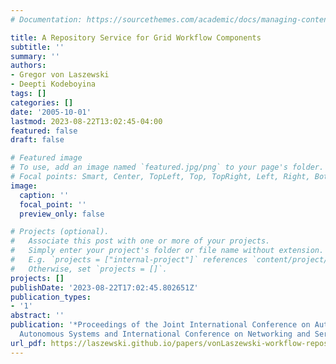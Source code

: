 ```yaml
---
# Documentation: https://sourcethemes.com/academic/docs/managing-content/

title: A Repository Service for Grid Workflow Components
subtitle: ''
summary: ''
authors:
- Gregor von Laszewski
- Deepti Kodeboyina
tags: []
categories: []
date: '2005-10-01'
lastmod: 2023-08-22T13:02:45-04:00
featured: false
draft: false

# Featured image
# To use, add an image named `featured.jpg/png` to your page's folder.
# Focal points: Smart, Center, TopLeft, Top, TopRight, Left, Right, BottomLeft, Bottom, BottomRight.
image:
  caption: ''
  focal_point: ''
  preview_only: false

# Projects (optional).
#   Associate this post with one or more of your projects.
#   Simply enter your project's folder or file name without extension.
#   E.g. `projects = ["internal-project"]` references `content/project/deep-learning/index.md`.
#   Otherwise, set `projects = []`.
projects: []
publishDate: '2023-08-22T17:02:45.802651Z'
publication_types:
- '1'
abstract: ''
publication: '*Proceedings of the Joint International Conference on Autonomic and
  Autonomous Systems and International Conference on Networking and Services*'
url_pdf: https://laszewski.github.io/papers/vonLaszewski-workflow-repository.pdf
---
```

